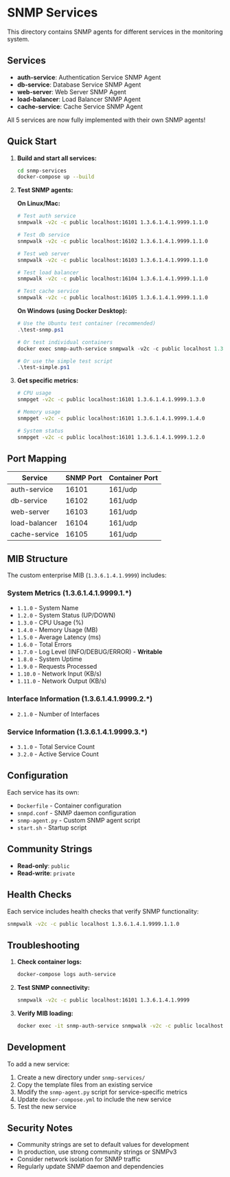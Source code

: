 # SNMP Services

This directory contains SNMP agents for different services in the monitoring system.

## Services

- **auth-service**: Authentication Service SNMP Agent
- **db-service**: Database Service SNMP Agent  
- **web-server**: Web Server SNMP Agent
- **load-balancer**: Load Balancer SNMP Agent
- **cache-service**: Cache Service SNMP Agent

All 5 services are now fully implemented with their own SNMP agents!

## Quick Start

1. **Build and start all services:**
   ```bash
   cd snmp-services
   docker-compose up --build
   ```

2. **Test SNMP agents:**

   **On Linux/Mac:**
   ```bash
   # Test auth service
   snmpwalk -v2c -c public localhost:16101 1.3.6.1.4.1.9999.1.1.0
   
   # Test db service  
   snmpwalk -v2c -c public localhost:16102 1.3.6.1.4.1.9999.1.1.0
   
   # Test web server
   snmpwalk -v2c -c public localhost:16103 1.3.6.1.4.1.9999.1.1.0
   
   # Test load balancer
   snmpwalk -v2c -c public localhost:16104 1.3.6.1.4.1.9999.1.1.0
   
   # Test cache service
   snmpwalk -v2c -c public localhost:16105 1.3.6.1.4.1.9999.1.1.0
   ```

   **On Windows (using Docker Desktop):**
   ```powershell
   # Use the Ubuntu test container (recommended)
   .\test-snmp.ps1
   
   # Or test individual containers
   docker exec snmp-auth-service snmpwalk -v2c -c public localhost 1.3.6.1.4.1.9999.1.1.0
   
   # Or use the simple test script
   .\test-simple.ps1
   ```

3. **Get specific metrics:**
   ```bash
   # CPU usage
   snmpget -v2c -c public localhost:16101 1.3.6.1.4.1.9999.1.3.0
   
   # Memory usage
   snmpget -v2c -c public localhost:16101 1.3.6.1.4.1.9999.1.4.0
   
   # System status
   snmpget -v2c -c public localhost:16101 1.3.6.1.4.1.9999.1.2.0
   ```

## Port Mapping

| Service | SNMP Port | Container Port |
|---------|-----------|----------------|
| auth-service | 16101 | 161/udp |
| db-service | 16102 | 161/udp |
| web-server | 16103 | 161/udp |
| load-balancer | 16104 | 161/udp |
| cache-service | 16105 | 161/udp |

## MIB Structure

The custom enterprise MIB (`1.3.6.1.4.1.9999`) includes:

### System Metrics (1.3.6.1.4.1.9999.1.*)
- `1.1.0` - System Name
- `1.2.0` - System Status (UP/DOWN)
- `1.3.0` - CPU Usage (%)
- `1.4.0` - Memory Usage (MB)
- `1.5.0` - Average Latency (ms)
- `1.6.0` - Total Errors
- `1.7.0` - Log Level (INFO/DEBUG/ERROR) - **Writable**
- `1.8.0` - System Uptime
- `1.9.0` - Requests Processed
- `1.10.0` - Network Input (KB/s)
- `1.11.0` - Network Output (KB/s)

### Interface Information (1.3.6.1.4.1.9999.2.*)
- `2.1.0` - Number of Interfaces

### Service Information (1.3.6.1.4.1.9999.3.*)
- `3.1.0` - Total Service Count
- `3.2.0` - Active Service Count

## Configuration

Each service has its own:
- `Dockerfile` - Container configuration
- `snmpd.conf` - SNMP daemon configuration
- `snmp-agent.py` - Custom SNMP agent script
- `start.sh` - Startup script

## Community Strings

- **Read-only**: `public`
- **Read-write**: `private`

## Health Checks

Each service includes health checks that verify SNMP functionality:
```bash
snmpwalk -v2c -c public localhost 1.3.6.1.4.1.9999.1.1.0
```

## Troubleshooting

1. **Check container logs:**
   ```bash
   docker-compose logs auth-service
   ```

2. **Test SNMP connectivity:**
   ```bash
   snmpwalk -v2c -c public localhost:16101 1.3.6.1.4.1.9999
   ```

3. **Verify MIB loading:**
   ```bash
   docker exec -it snmp-auth-service snmpwalk -v2c -c public localhost 1.3.6.1.4.1.9999
   ```

## Development

To add a new service:

1. Create a new directory under `snmp-services/`
2. Copy the template files from an existing service
3. Modify the `snmp-agent.py` script for service-specific metrics
4. Update `docker-compose.yml` to include the new service
5. Test the new service

## Security Notes

- Community strings are set to default values for development
- In production, use strong community strings or SNMPv3
- Consider network isolation for SNMP traffic
- Regularly update SNMP daemon and dependencies
